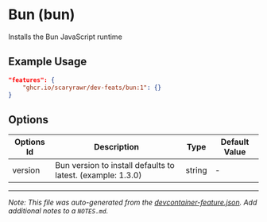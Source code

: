 
# Bun (bun)

Installs the Bun JavaScript runtime

## Example Usage

```json
"features": {
    "ghcr.io/scaryrawr/dev-feats/bun:1": {}
}
```

## Options

| Options Id | Description | Type | Default Value |
|-----|-----|-----|-----|
| version | Bun version to install defaults to latest. (example: 1.3.0) | string | - |



---

_Note: This file was auto-generated from the [devcontainer-feature.json](https://github.com/scaryrawr/dev-feats/blob/main/src/bun/devcontainer-feature.json).  Add additional notes to a `NOTES.md`._
